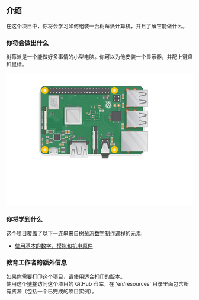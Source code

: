 ## 介绍

在这个项目中，你将会学习如何组装一台树莓派计算机，并且了解它能做什么。

### 你将会做出什么

树莓派是一个能做好多事情的小型电脑。你可以为他安装一个显示器，并配上键盘和鼠标。 
 
![screenshot](images/pi-plug-in.gif)

### 你将学到什么

这个项目覆盖了以下一连串来自[树莓派数字制作课程](http://rpf.io/curriculum)的元素: 

+ [使用基本的数字，模拟和机电原件](https://curriculum.raspberrypi.org/physical-computing/creator/)

### 教育工作者的额外信息

如果你需要打印这个项目，请使用[适合打印的版本](https://projects.raspberrypi.org/en/projects/raspberry-pi-getting-started/print)。  
使用这个[链接](https://github.com/paperfrogai/raspberry-pi-getting-started)访问这个项目的 GitHub 仓库，在 'en/resources' 目录里面包含所有资源（包括一个已完成的项目实例）。
